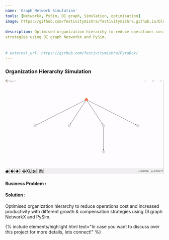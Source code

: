 ```yaml
---
name: 'Graph Network Simulation'
tools: [NetworkX, PySim, DI graph, Simulation, optimisation]
image: https://github.com/festivitymishra/festivitymishra.github.io/blob/master/_projects/figures/Simulation.gif

description: Optimised organization hierarchy to reduce operations cost and increased productivity with different growth & compensation
strategies using DI graph NetworkX and PySim.


# external_url: https://github.com/festivitymishra/PyraDox/
---
```


### Organization Hierarchy Simulation

![preview](https://github.com/festivitymishra/festivitymishra.github.io/blob/master/_projects/figures/Simulation.gif?raw=true)

#### Business Problem : 


#### Solution :
Optimised organization hierarchy to reduce operations cost and increased productivity with different growth & compensation strategies using DI graph NetworkX and PySim.




{% include elements/highlight.html text="In case you want to discuss over this project for more details, lets connect!" %}

<!-- The Movies Project is something like **Netflix**, the only difference is that **it's not real**! It doesn't exist! I just created it to demonstrate how the **showcase** page looks like and how you can write whatever you want with full markdown support. -->
